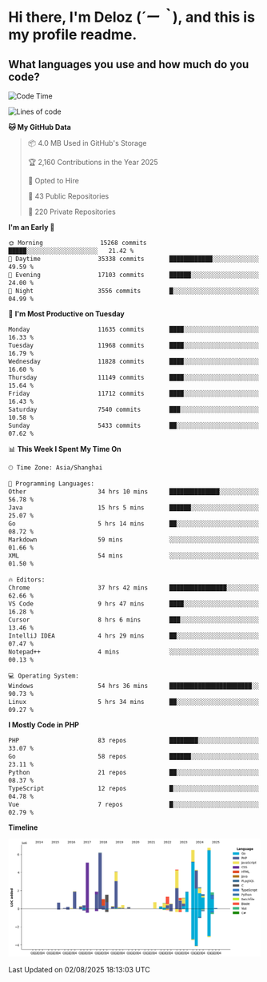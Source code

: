 # **Hi there, I'm Deloz (*´ー｀*), and this is my profile readme.**

## **What languages you use and how much do you code?**

<!--START_SECTION:waka-->
![Code Time](http://img.shields.io/badge/Code%20Time-7%2C029%20hrs%2048%20mins-blue)

![Lines of code](https://img.shields.io/badge/From%20Hello%20World%20I%27ve%20Written-59.7%20million%20lines%20of%20code-blue)

**🐱 My GitHub Data** 

> 📦 4.0 MB Used in GitHub's Storage 
 > 
> 🏆 2,160 Contributions in the Year 2025
 > 
> 💼 Opted to Hire
 > 
> 📜 43 Public Repositories 
 > 
> 🔑 220 Private Repositories 
 > 
**I'm an Early 🐤** 

```text
🌞 Morning                15268 commits       █████░░░░░░░░░░░░░░░░░░░░   21.42 % 
🌆 Daytime                35338 commits       ████████████░░░░░░░░░░░░░   49.59 % 
🌃 Evening                17103 commits       ██████░░░░░░░░░░░░░░░░░░░   24.00 % 
🌙 Night                  3556 commits        █░░░░░░░░░░░░░░░░░░░░░░░░   04.99 % 
```
📅 **I'm Most Productive on Tuesday** 

```text
Monday                   11635 commits       ████░░░░░░░░░░░░░░░░░░░░░   16.33 % 
Tuesday                  11968 commits       ████░░░░░░░░░░░░░░░░░░░░░   16.79 % 
Wednesday                11828 commits       ████░░░░░░░░░░░░░░░░░░░░░   16.60 % 
Thursday                 11149 commits       ████░░░░░░░░░░░░░░░░░░░░░   15.64 % 
Friday                   11712 commits       ████░░░░░░░░░░░░░░░░░░░░░   16.43 % 
Saturday                 7540 commits        ███░░░░░░░░░░░░░░░░░░░░░░   10.58 % 
Sunday                   5433 commits        ██░░░░░░░░░░░░░░░░░░░░░░░   07.62 % 
```


📊 **This Week I Spent My Time On** 

```text
🕑︎ Time Zone: Asia/Shanghai

💬 Programming Languages: 
Other                    34 hrs 10 mins      ██████████████░░░░░░░░░░░   56.78 % 
Java                     15 hrs 5 mins       ██████░░░░░░░░░░░░░░░░░░░   25.07 % 
Go                       5 hrs 14 mins       ██░░░░░░░░░░░░░░░░░░░░░░░   08.72 % 
Markdown                 59 mins             ░░░░░░░░░░░░░░░░░░░░░░░░░   01.66 % 
XML                      54 mins             ░░░░░░░░░░░░░░░░░░░░░░░░░   01.50 % 

🔥 Editors: 
Chrome                   37 hrs 42 mins      ████████████████░░░░░░░░░   62.66 % 
VS Code                  9 hrs 47 mins       ████░░░░░░░░░░░░░░░░░░░░░   16.28 % 
Cursor                   8 hrs 6 mins        ███░░░░░░░░░░░░░░░░░░░░░░   13.46 % 
IntelliJ IDEA            4 hrs 29 mins       ██░░░░░░░░░░░░░░░░░░░░░░░   07.47 % 
Notepad++                4 mins              ░░░░░░░░░░░░░░░░░░░░░░░░░   00.13 % 

💻 Operating System: 
Windows                  54 hrs 36 mins      ███████████████████████░░   90.73 % 
Linux                    5 hrs 34 mins       ██░░░░░░░░░░░░░░░░░░░░░░░   09.27 % 
```

**I Mostly Code in PHP** 

```text
PHP                      83 repos            ████████░░░░░░░░░░░░░░░░░   33.07 % 
Go                       58 repos            ██████░░░░░░░░░░░░░░░░░░░   23.11 % 
Python                   21 repos            ██░░░░░░░░░░░░░░░░░░░░░░░   08.37 % 
TypeScript               12 repos            █░░░░░░░░░░░░░░░░░░░░░░░░   04.78 % 
Vue                      7 repos             █░░░░░░░░░░░░░░░░░░░░░░░░   02.79 % 
```



**Timeline**

![Lines of Code chart](https://raw.githubusercontent.com/deloz/deloz/main/assets/bar_graph.png)


 Last Updated on 02/08/2025 18:13:03 UTC
<!--END_SECTION:waka-->
